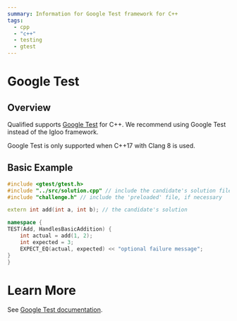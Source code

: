 ```yaml
---
summary: Information for Google Test framework for C++
tags:
  - cpp
  - "c++"
  - testing
  - gtest
---
```


# Google Test

## Overview

Qualified supports [Google Test](https://github.com/google/googletest/) for C++. We recommend using Google Test instead of the Igloo framework.

Google Test is only supported when C++17 with Clang 8 is used.

## Basic Example

```cpp
#include <gtest/gtest.h>
#include "../src/solution.cpp" // include the candidate's solution file, if necessary
#include "challenge.h" // include the 'preloaded' file, if necessary

extern int add(int a, int b); // the candidate's solution

namespace {
TEST(Add, HandlesBasicAddition) {
    int actual = add(1, 2);
    int expected = 3;
    EXPECT_EQ(actual, expected) << "optional failure message";
}
}
```

# Learn More

See [Google Test documentation](https://github.com/google/googletest/blob/master/googletest/docs/primer.md).
